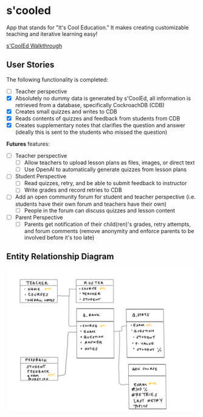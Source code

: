 # s'cooled

App that stands for "It's Cool Education."  It makes creating customizable teaching and iterative learning easy!

[s'CoolEd Walkthrough](https://uci.zoom.us/rec/share/lK6_W94ndTIfppk7EUBKvYWGLDDpPaS9AyFubhgQwYn9RDzCzpQFBoB-kbbeV45S.i24Nym6Tj_5WLb2W?startTime=1630269059000)


## User Stories

The following functionality is completed:
* [ ] Teacher perspective
 * [x] Absolutely no dummy data is generated by s'CoolEd, all information is retrieved from a database, specifically CockroachDB (CDB)
 * [x] Creates small quizzes and writes to CDB
 * [x] Reads contents of quizzes and feedback from students from CDB
 * [x] Creates supplementary notes that clarifies the question and answer (ideally this is sent to the students who missed the question)

**Futures** features:
* [ ] Teacher perspective
  * [ ] Allow teachers to upload lesson plans as files, images, or direct text
  * [ ] Use OpenAI to automatically generate quizzes from lesson plans

* [ ] Student Perspective
  * [ ] Read quizzes, retry, and be able to submit feedback to instructor
  * [ ] Write grades and record retries to CDB
* [ ] Add an open community forum for student and teacher perspective (i.e. students have their own forum and teachers have their own)
  * [ ] People in the forum can discuss quizzes and lesson content
* [ ] Parent Perspective
  * [ ]  Parents get notification of their child(ren)'s grades, retry attempts, and forum comments (remove anonymity and enforce parents to be involved before it's too late) 

## Entity Relationship Diagram
<img src='img/Scooled_ERD.png' title='ERD' width='' alt='ERD' />

